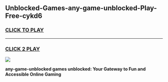
## Unblocked-Games-any-game-unblocked-Play-Free-cykd6
<h3>
<a href="https://premium76.site?title=any-game-unblocked&ref=19M">CLICK TO PLAY</a></h3>
<hr>

<h3>
<a href="https://premium76.site?title=any-game-unblocked&ref=19M">CLICK 2 PLAY</a>
  
</h3>

<a href="https://premium76.site?title=any-game-unblocked&ref=19M"><img src="https://clearcache.store/games.png"></a>


**any-game-unblocked games unblocked: Your Gateway to Fun and Accessible Online Gaming**
